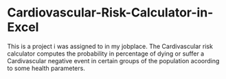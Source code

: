 # Cardiovascular-Risk-Calculator-in-Excel
This is a project i was assigned to in my jobplace. The Cardivascular risk calculator computes the probability in percentage of dying or suffer a Cardivascular negative event in certain groups of the population acoording to some health parameters.
